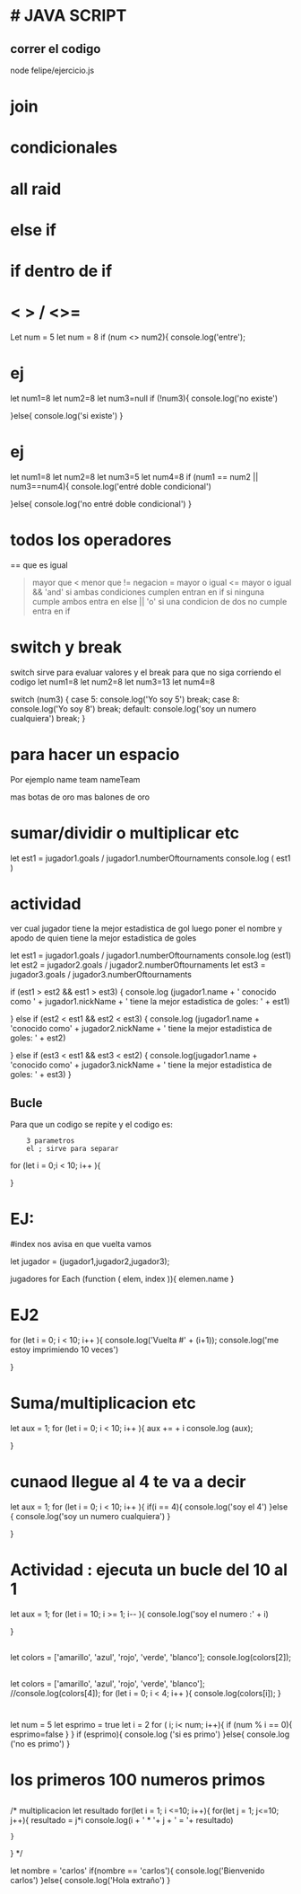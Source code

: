 # # JAVA SCRIPT
## correr el codigo 
node felipe/ejercicio.js

# join

# condicionales

# all raid

# else if 

# if dentro de if

# < > / <>=
Let num = 5
let num = 8
if (num <> num2){
    console.log('entre');

# ej
let num1=8
let num2=8
let num3=null
if (!num3){
      console.log('no existe')
    
}else{ 
    console.log('si existe')
}     

# ej
let num1=8
let num2=8
let num3=5
let num4=8
if (num1 == num2 || num3==num4){
      console.log('entré doble condicional')
    
}else{ 
    console.log('no entré doble condicional')
}


# todos los operadores 

== que es igual  
> mayor que
< menor que 
!= negacion
>= mayor o igual 
<= mayor o igual 
&& 'and' si ambas condiciones cumplen entran en if si ninguna cumple ambos entra en else
|| 'o'  si una condicion de dos no cumple entra en if 

# switch y break
switch sirve para evaluar valores y el break para que no siga corriendo el codigo
let num1=8
let num2=8
let num3=13
let num4=8

switch (num3) {
    case 5: console.log('Yo soy 5')
    break;
    case 8: console.log('Yo soy 8')
    break;
    default: console.log('soy un numero cualquiera')
    break;
}

# para hacer un espacio 
Por ejemplo name team 
nameTeam

mas botas de oro 
mas balones de oro

# sumar/dividir o multiplicar etc
let est1 = jugador1.goals / jugador1.numberOftournaments
    console.log ( est1 )

# actividad 
ver cual jugador tiene la mejor estadistica de gol luego poner el nombre y apodo de quien tiene la mejor estadistica de goles

let est1 = jugador1.goals / jugador1.numberOftournaments
    console.log (est1)
let est2 = jugador2.goals / jugador2.numberOftournaments
let est3 = jugador3.goals / jugador3.numberOftournaments
    

if (est1 > est2 && est1 > est3) {
    console.log (jugador1.name + ' conocido como '  + jugador1.nickName + ' tiene la mejor estadistica de goles: ' + est1)

} else if (est2 < est1 && est2 < est3) {
    console.log (jugador1.name + 'conocido como' + jugador2.nickName + ' tiene la mejor estadistica de goles: ' + est2)

} else if (est3 < est1 && est3 < est2) {
    console.log(jugador1.name + 'conocido como' + jugador3.nickName + ' tiene la mejor estadistica de goles: ' + est3)
}

## Bucle
Para que un codigo se repite y el codigo es:

        3 parametros 
        el ; sirve para separar
for (let i = 0;i < 10; i++ ){

}

# EJ:
#index nos avisa en que vuelta vamos 

let jugador = (jugador1,jugador2,jugador3);

jugadores for Each (function ( elem, index  )){
                            elemen.name
}

# EJ2
for (let i = 0; i < 10; i++ ){
    console.log('Vuelta #' + (i+1));
    console.log('me estoy imprimiendo 10 veces')
    
}

# Suma/multiplicacion etc
let aux = 1;
for (let i = 0; i < 10; i++ ){
   aux += + i
   console.log (aux);
    
}

# cunaod llegue al 4 te va a decir 
let aux = 1;
for (let i = 0; i < 10; i++ ){
    if(i == 4){
        console.log('soy el 4')
    }else {
        console.log('soy un numero cualquiera')
    }
    
}

# Actividad : ejecuta un bucle del 10 al 1
let aux = 1;
for (let i = 10; i >= 1; i-- ){
    console.log('soy el numero :' + i)
    
}

##
let colors = ['amarillo', 
     'azul', 
     'rojo',
     'verde',
     'blanco'];
console.log(colors[2]);

## 
let colors = ['amarillo', 
     'azul', 
     'rojo',
     'verde',
     'blanco'];
//console.log(colors[4]);
for (let i = 0; i < 4; i++ ){
    console.log(colors[i]);
}

# 
let num = 5
let esprimo = true
let i = 2
for ( i; i< num; i++){
    if (num % i == 0){
        esprimo=false
    }
}
if (esprimo){
    console.log ('si es primo')
}else{ 
    console.log ('no es primo')
} 


# los primeros 100 numeros primos

##
/* multiplicacion
let  resultado
for(let i = 1; i <=10; i++){
    for(let j = 1; j<=10; j++){
        resultado = j*i
        console.log(i + ' * '+ j + ' = '+ resultado) 

    }
}
*/

let nombre = 'carlos' 
if(nombre == 'carlos'){
    console.log('Bienvenido carlos')
}else{
console.log('Hola extraño')
}